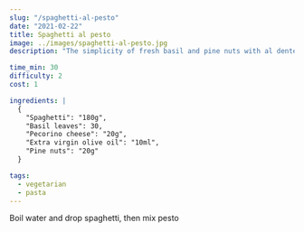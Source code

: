 ```yaml
---
slug: "/spaghetti-al-pesto"
date: "2021-02-22"
title: Spaghetti al pesto
image: ../images/spaghetti-al-pesto.jpg
description: "The simplicity of fresh basil and pine nuts with al dente spaghetti"

time_min: 30
difficulty: 2
cost: 1

ingredients: |
  {
    "Spaghetti": "180g",
    "Basil leaves": 30,
    "Pecorino cheese": "20g",
    "Extra virgin olive oil": "10ml",
    "Pine nuts": "20g"
  }

tags:
  - vegetarian
  - pasta
---
```


Boil water and drop spaghetti, then mix pesto
